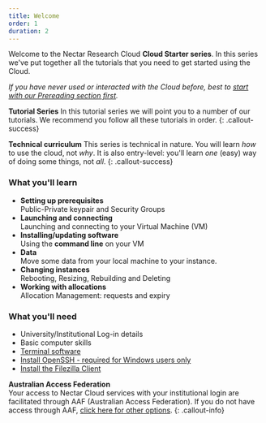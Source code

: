 ```yaml
---
title: Welcome
order: 1
duration: 2
---
```


Welcome to the Nectar Research Cloud **Cloud Starter series**. In this series we've put together all the tutorials that you need to get started using the Cloud.

*If you have never used or interacted with the Cloud before, best to [start with our Prereading section first](https://tutorials.rc.nectar.org.au/prereading/01-overview).*

**Tutorial Series**
In this tutorial series we will point you to a number of our tutorials. We recommend you follow all these tutorials in order.
{: .callout-success}

**Technical curriculum**
This series is technical in nature. You will learn *how* to use the cloud, not *why*. It is also entry-level: you'll learn *one* (easy) way of doing some things, not *all*.
{: .callout-success}

### What you'll learn

- **Setting up prerequisites**<br/>
  Public-Private keypair and Security Groups
- **Launching and connecting**<br/>
  Launching and connecting to your Virtual Machine (VM)
- **Installing/updating software**<br/> Using the **command line** on your VM
- **Data**<br/>
  Move some data from your local machine to your instance.
- **Changing instances**<br/>
  Rebooting, Resizing, Rebuilding and Deleting
- **Working with allocations**<br/>
  Allocation Management: requests and expiry

### What you'll need

- University/Institutional Log-in details
- Basic computer skills
- [Terminal software](https://support.ehelp.edu.au/support/solutions/articles/6000223964-terminal-software)
- [Install OpenSSH - required for Windows users only](https://docs.microsoft.com/en-us/windows-server/administration/openssh/openssh_install_firstuse)
- [Install the Filezilla Client](https://filezilla-project.org/)

**Australian Access Federation**  
Your access to Nectar Cloud services with your institutional login are facilitated through AAF (Australian Access Federation). If you do not have access through AAF, [click here for other options](https://support.ehelp.edu.au/support/solutions/articles/6000225027-how-to-get-access-if-your-organisation-doesn-t-support-aaf).
{: .callout-info}

